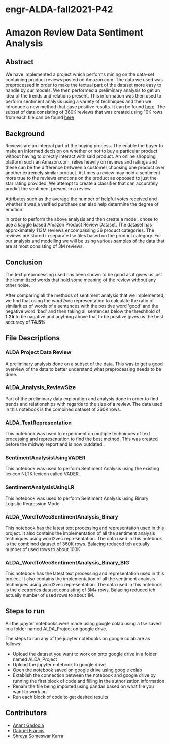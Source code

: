 # engr-ALDA-fall2021-P42
# Amazon Review Data Sentiment Analysis 

## Abstract

We have implemented a project which performs mining on the data-set containing product reviews posted on Amazon.com. The data we used was preprocessed in order to make the textual part of the dataset more easy to handle by our models. We then performed a preliminary analysis to get an idea of the trends and relations present. This information was then used to perform sentiment analysis using a variety of techniques and then we introduce a new method that gave positive results. It can be found [here](https://www.kaggle.com/cynthiarempel/amazon-us-customer-reviews-dataset). The subset of data consisting of 360K reviews that was created using 10K rows from each file can be found [here](https://drive.google.com/file/d/1vxNYE9stXPzcsgPxHf8bb6NJS-umGn-_/view?usp=sharing)

## Background

Reviews are an integral part of the buying process. The enable the buyer to make an informed decision on whether or not to buy a particular product without having to directly interact with said product. An online shopping platform such an Amazon.com, relies heavily on reviews and ratings and these can be the difference between a customer choosing one product over another extremely similar product. At times a review may hold a sentiment more true to the reviews emotions on the product as opposed to just the star rating provided. We attempt to create a classifier that can accurately predict the sentiment present in a review.

Attributes such as the average the number of helpful votes received and whether it was a verified purchase can also help determine the degree of emotion.

In order to perform the above analysis and then create a model, chose to use a kaggle based Amazon Product Review Dataset. The dataset has approximately 113M reviews encompassing 36 product categories. The reviews are stored in separate tsv files based on the product category. For our analysis and modelling we will be using various samples of the data that are at most consisting of 3M reviews.


## Conclusion

The text preprocessing used has been shown to be good as it gives us just the lemmitized words that hold some meaning of the review without any other noise.

After comparing all the methods of sentiment analysis that we implemented, we find that using the word2vec representation to calculate the ratio of similarities of words of a sentences with the positive word 'good' and the negative word 'bad' and then taking all sentences below the threshhold of **1.25** to be nagative and anything above that to be positive gives us the best accuracy of **74.5%**

## File Descriptions

### ALDA Project Data Review

A preliminary analysis done on a subset of the data. This was to get a good overview of the data to better understand what preprocessing needs to be done.

### ALDA_Analysis_ReviewSize

Part of the preliminary data exploration and analysis done in order to find trends and relationships with regards to the size of a review. The data used in this notebook is the combined dataset of 360K rows.

### ALDA_TextRepresentation 

This notebook was used to experiment on multiple techniques of text processing and representation to find the best method. This was created before the midway report and is now outdated.

### SentimentAnalysisUsingVADER

This notebook was used to perform Sentiment Analysis using the existing lexicon NLTK lexicon called VADER.

### SentimentAnalysisUsingLR

This notebook was used to perform Sentiment Analysis using Binary Logistic Regression Model.

### ALDA_WordToVecSentimentAnalysis_Binary

This notebook has the latest text processing and representation used in this project. It also contains the implementation of all the sentiment analysis techniques using word2vec representation. The data used in this notebook is the combined dataset of 360K rows. Balacing reduced teh actually number of used rows to about 100K.

### ALDA_WordToVecSentimentAnalysis_Binary_BIG

This notebook has the latest text processing and representation used in this project. It also contains the implementation of all the sentiment analysis techniques using word2vec representation. The data used in this notebook is the electronics dataset consisting of 3M+ rows. Balacing reduced teh actually number of used rows to about 1M.

## Steps to run

All the jupyter notebooks were made using google colab using a tsv saved in a folder named ALDA_Project on google drive.

The steps to run any of the jupyter notebooks on google colab are as follows:

- Upload the dataset you want to work on onto google drive in a folder named ALDA_Project
- Upload the jupyter notebook to google drive
- Open the notebook saved on google drive using google colab
- Extablish the connection between the notebook and google drive by running the first block of code and filling in the authorization information
- Renam the file being imported using pandas based on what file you want to work on
- Run each block of code to get desired results


## Contributors

- [Anant Gadodia](agadodi@ncsu.edu)
- [Gabriel Francis](gfranci@ncsu.edu)
- [Shreya Someswar Karra](sskarra@ncsu.edu)


